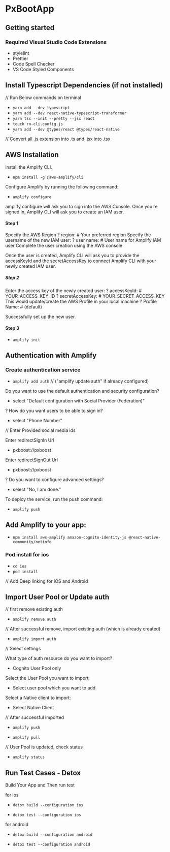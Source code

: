 # PxBootApp

## Getting started

### Required Visual Studio Code Extensions

- stylelint
- Prettier
- Code Spell Checker
- VS Code Styled Components

## Install Typescript Dependencies (if not installed)

// Run Below commands on terminal

- `yarn add --dev typescript`
- `yarn add --dev react-native-typescript-transformer`
- `yarn tsc --init --pretty --jsx react`
- `touch rn-cli.config.js`
- `yarn add --dev @types/react @types/react-native`

// Convert all .js extension into .ts and .jsx into .tsx

## AWS Installation

install the Amplify CLI.

- `npm install -g @aws-amplify/cli`

Configure Amplify by running the following command:

- `amplify configure`

amplify configure will ask you to sign into the AWS Console.
Once you’re signed in, Amplify CLI will ask you to create an IAM user.

#### Step 1

Specify the AWS Region
? region: # Your preferred region
Specify the username of the new IAM user:
? user name: # User name for Amplify IAM user
Complete the user creation using the AWS console

Once the user is created, Amplify CLI will ask you to provide the accessKeyId and the secretAccessKey to connect Amplify CLI with your newly created IAM user.

##### Step 2

Enter the access key of the newly created user:
? accessKeyId: # YOUR_ACCESS_KEY_ID
? secretAccessKey: # YOUR_SECRET_ACCESS_KEY
This would update/create the AWS Profile in your local machine
? Profile Name: # (default)

Successfully set up the new user.

#### Step 3

- `amplify init`

## Authentication with Amplify

### Create authentication service

- `amplify add auth` // ("amplify update auth" if already configured)

Do you want to use the default authentication and security configuration?

- select "Default configuration with Social Provider (Federation)"

? How do you want users to be able to sign in?

- select "Phone Number"

// Enter Provided social media ids

Enter redirectSignIn Url

- pxboost://pxboost

Enter redirectSignOut Url

- pxboost://pxboost

? Do you want to configure advanced settings?

- select "No, I am done."

To deploy the service, run the push command:

- `amplify push`

## Add Amplify to your app:

- `npm install aws-amplify amazon-cognito-identity-js @react-native-community/netinfo`

### Pod install for ios

- `cd ios`
- `pod install`

// Add Deep linking for iOS and Android

## Import User Pool or Update auth

// first remove existing auth
- `amplify remove auth`

// After successful remove, import existing auth (which is already created)

- `amplify import auth`

// Select settings

What type of auth resource do you want to import?

- Cognito User Pool only

Select the User Pool you want to import:

- Select user pool which you want to add

Select a Native client to import:

- Select Native Client

// After successful imported

- `amplify push`

- `amplify pull`

// User Pool is updated, check status

- `amplify status`

## Run Test Cases - Detox

Build Your App and Then run test

for ios

- `detox build --configuration ios`

- `detox test --configuration ios`

for android

- `detox build --configuration android`

- `detox test --configuration android`

